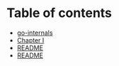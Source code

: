 # Table of contents

* [go-internals](README.md)
* [Chapter I](chapter1_assembly_primer.md)
* [README](chapter2_interfaces.md)
* [README](chapter3_garbage_collector.md)

